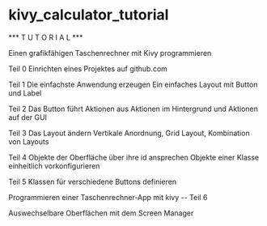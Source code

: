 # kivy_calculator_tutorial

*** T U T O R I A L ***

Einen grafikfähigen Taschenrechner mit Kivy programmieren

Teil 0
Einrichten eines Projektes auf github.com

Teil 1
Die einfachste Anwendung erzeugen
Ein einfaches Layout mit Button und Label

Teil 2
Das Button führt Aktionen aus
Aktionen im Hintergrund und Aktionen auf der GUI

Teil 3
Das Layout ändern
Vertikale Anordnung, Grid Layout, Kombination von Layouts

Teil 4
Objekte der Oberfläche über ihre id ansprechen
Objekte einer Klasse einheitlich vorkonfigurieren

Teil 5
Klassen für verschiedene Buttons definieren







Programmieren einer Taschenrechner-App mit kivy  -- Teil 6

Auswechselbare Oberflächen mit dem Screen Manager










